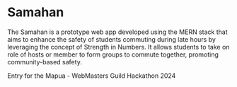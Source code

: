 # Samahan

The Samahan is a prototype web app developed using the MERN stack that aims to enhance the safety of students commuting during late hours by leveraging the concept of Strength in Numbers. It allows students to take on role of hosts or member to form groups to commute together, promoting community-based safety.

Entry for the Mapua - WebMasters Guild Hackathon 2024
